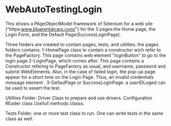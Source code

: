 # WebAutoTestingLogin

This shows a PAgeObjectModel framework of Selenium for a web site ("https:www.bluerentalcars.com/") for the 3 pages:the Home page, the Login Form, and the Default Page(SuccessLoginPage).

Three folders are created to contain pages, tests, and utilities. 
the pages folders contains:
1-HomePage class to contain a constructor wich refer to the PageFactory.  This page contains web element "loginButton" to go to the login page
2-LoginPage, which comes after. This page contains a Constructor refering to PageFactory as usual, and username, password and submit WebElements. Also, in the case of failed login, the pop-up page appear for a short time on the Login Page. Thus, an invalid credentials message element .
3-DefaulPage or SuccessLoginPage. a userIDLoged can be used to assert the test. 

Utilities Folder:
Driver Class to prepare and use drivers. 
Configuration REader class
Usefull methods classs.


Tests Folder. 
one or more  test class to run. One can write tests in the same class as well. 
